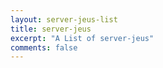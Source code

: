 ```yaml
---
layout: server-jeus-list
title: server-jeus
excerpt: "A List of server-jeus"
comments: false
---
```

